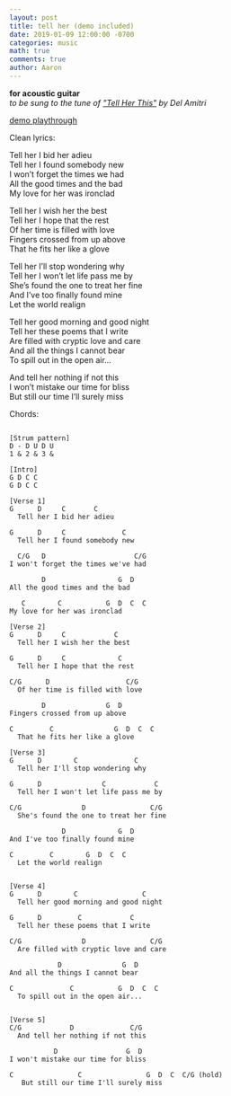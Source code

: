 ```yaml
---
layout: post
title: tell her (demo included)
date: 2019-01-09 12:00:00 -0700
categories: music 
math: true
comments: true
author: Aaron
---
```


**for acoustic guitar**  
*to be sung to the tune of ["Tell Her This"](https://www.youtube.com/watch?v=0we7NqFH_Zw) by Del Amitri*  

[demo playthrough](https://photos.app.goo.gl/L5nbSugmwHy4kgfV8)  

Clean lyrics:

Tell her I bid her adieu  
Tell her I found somebody new  
I won’t forget the times we had  
All the good times and the bad  
My love for her was ironclad  

Tell her I wish her the best  
Tell her I hope that the rest  
Of her time is filled with love  
Fingers crossed from up above  
That he fits her like a glove  

Tell her I’ll stop wondering why  
Tell her I won’t let life pass me by  
She’s found the one to treat her fine  
And I’ve too finally found mine  
Let the world realign  

Tell her good morning and good night  
Tell her these poems that I write  
Are filled with cryptic love and care  
And all the things I cannot bear  
To spill out in the open air…  

And tell her nothing if not this  
I won’t mistake our time for bliss  
But still our time I’ll surely miss  


Chords:
~~~

[Strum pattern]  
D - D U D U  
1 & 2 & 3 &  

[Intro]
G D C C  
G D C C  

[Verse 1]
G      D     C       C  
  Tell her I bid her adieu  

G      D     C              C  
  Tell her I found somebody new  

  C/G   D                      C/G  
I won't forget the times we've had  

        D                  G  D  
All the good times and the bad  

   C        C           G  D  C  C  
My love for her was ironclad  

[Verse 2]
G      D     C            C  
  Tell her I wish her the best  

G      D     C             C  
  Tell her I hope that the rest  

C/G      D                   C/G  
  Of her time is filled with love  

        D               G  D  
Fingers crossed from up above  

C         C               G  D  C  C  
  That he fits her like a glove  

[Verse 3]
G      D        C              C  
  Tell her I'll stop wondering why  

G      D               C            C  
  Tell her I won't let life pass me by  

C/G               D                C/G  
  She's found the one to treat her fine  

             D             G  D  
And I've too finally found mine  

C         C        G  D  C  C  
  Let the world realign  


[Verse 4]
G      D        C                C  
  Tell her good morning and good night  

G      D         C            C  
  Tell her these poems that I write  

C/G               D                C/G  
  Are filled with cryptic love and care  

            D               G  D  
And all the things I cannot bear  

C              C           G  D  C  C  
  To spill out in the open air...  


[Verse 5]
C/G            D              C/G  
  And tell her nothing if not this  

           D                 G  D  
I won't mistake our time for bliss  

C                C                G  D  C  C/G (hold)
   But still our time I'll surely miss
~~~